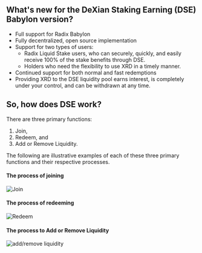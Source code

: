 ## What's new for the DeXian Staking Earning (DSE) Babylon version?

* Full support for Radix Babylon
* Fully decentralized, open source implementation
* Support for two types of users:
    * Radix Liquid Stake users, who can securely, quickly, and easily receive 100% of the stake benefits through DSE.
    * Holders who need the flexibility to use XRD in a timely manner.
* Continued support for both normal and fast redemptions
* Providing XRD to the DSE liquidity pool earns interest, is completely under your control, and can be withdrawn at any time.


## So, how does DSE work?

There are three primary functions: 
1) Join,
2) Redeem, and 
3) Add or Remove Liquidity. 


The following are illustrative examples of each of these three primary functions and their respective processes.

#### The process of joining

![Join](/asset/images/stake.png)

#### The process of redeeming
![Redeem](/asset/images/unstake.png)

#### The process to Add or Remove Liquidity
![add/remove liquidity](/asset/images/add_remove_liquidity.png)
